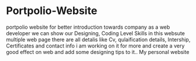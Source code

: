# Portpolio-Website

portpolio website for better introduction towards company as a web developer we can show our Designing, Coding Level Skills in this websute multiple web page there are all detalis like Cv, qulaification details, Intership, Certificates and contact info 
i am working on it for more and create  a very good effect on web and add some designing tips to it..
My personal website 

